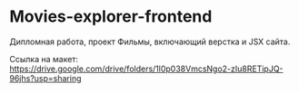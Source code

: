 # Movies-explorer-frontend

Дипломная работа, проект Фильмы, включающий верстка и JSX сайта.

Ссылка на макет: https://drive.google.com/drive/folders/1l0p038VmcsNgo2-zIu8RETipJQ-96jhs?usp=sharing

